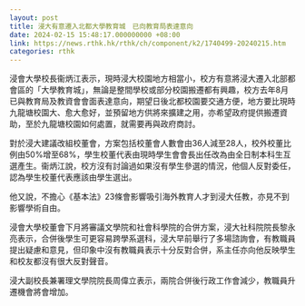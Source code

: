 ```yaml
---
layout: post
title: 浸大有意遷入北都大學教育城　已向教育局表達意向
date: 2024-02-15 15:48:17.000000000 +08:00
link: https://news.rthk.hk/rthk/ch/component/k2/1740499-20240215.htm
categories: rthk
---
```


浸會大學校長衞炳江表示，現時浸大校園地方相當小，校方有意將浸大遷入北部都會區的「大學教育城」，無論是整間學校或部分校園搬遷都有興趣，校方去年8月已與教育局及教資會會面表達意向，期望日後北都校園要交通方便，地方要比現時九龍塘校園大、愈大愈好，並預留地方供將來擴建之用，亦希望政府提供搬遷資助，至於九龍塘校園如何處置，就需要再與政府商討。

對於浸大建議改組校董會，方案包括校董會人數會由36人減至28人，校外校董比例由50%增至68%，學生校董代表由現時學生會會長出任改為由全日制本科生互選產生。衞炳江說，校方沒有討論過如果沒有學生參選的情況，他個人反對委任，認為學生校董代表應該由學生選出。

他又說，不擔心《基本法》23條會影響吸引海外教育人才到浸大任教，亦見不到影響學術自由。

浸會大學校董會下月將審議文學院和社會科學院的合併方案，浸大社科院院長黎永亮表示，合併後學生可更容易跨學系選科，浸大早前舉行了多場諮詢會，有教職員提出疑慮和意見，但印象中沒有教職員表示十分反對合併，系主任亦向他反映學生和校友都沒有很大反對聲音。

浸大副校長兼署理文學院院長周偉立表示，兩院合併後行政工作會減少，教職員升遷機會將會增加。
